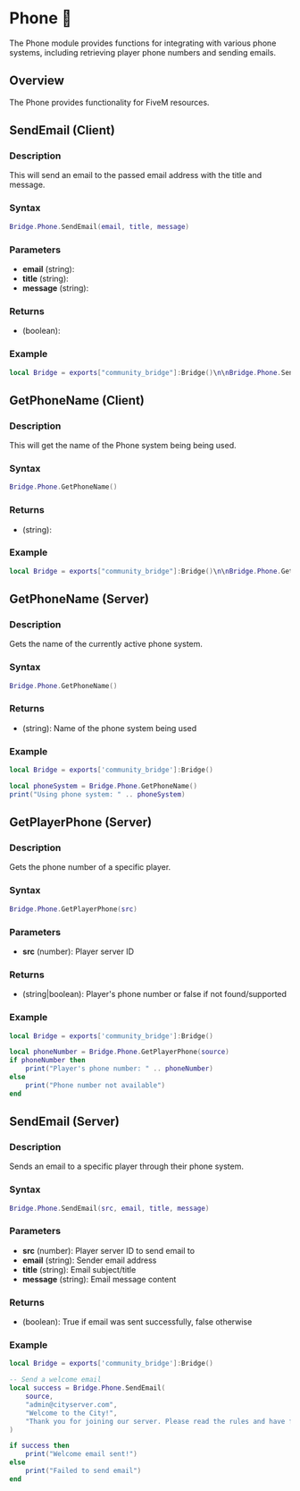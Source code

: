 # Phone 📱

<!--META
nav: true
toc: true
description: The Phone module provides functions for integrating with various phone systems, including retrieving player phone numbers and sending emails.
-->

The Phone module provides functions for integrating with various phone systems, including retrieving player phone numbers and sending emails.

## Overview

The Phone provides functionality for FiveM resources.

## SendEmail (Client)

### Description
This will send an email to the passed email address with the title and message.

### Syntax
```lua
Bridge.Phone.SendEmail(email, title, message)
```

### Parameters
- **email** (string): 
- **title** (string): 
- **message** (string): 

### Returns
- (boolean): 

### Example
```lua
local Bridge = exports["community_bridge"]:Bridge()\n\nBridge.Phone.SendEmail()
```

## GetPhoneName (Client)

### Description
This will get the name of the Phone system being being used.

### Syntax
```lua
Bridge.Phone.GetPhoneName()
```

### Returns
- (string): 

### Example
```lua
local Bridge = exports["community_bridge"]:Bridge()\n\nBridge.Phone.GetPhoneName()
```

## GetPhoneName (Server)

### Description
Gets the name of the currently active phone system.

### Syntax
```lua
Bridge.Phone.GetPhoneName()
```

### Returns
- (string): Name of the phone system being used

### Example
```lua
local Bridge = exports['community_bridge']:Bridge()

local phoneSystem = Bridge.Phone.GetPhoneName()
print("Using phone system: " .. phoneSystem)
```

## GetPlayerPhone (Server)

### Description
Gets the phone number of a specific player.

### Syntax
```lua
Bridge.Phone.GetPlayerPhone(src)
```

### Parameters
- **src** (number): Player server ID

### Returns
- (string|boolean): Player's phone number or false if not found/supported

### Example
```lua
local Bridge = exports['community_bridge']:Bridge()

local phoneNumber = Bridge.Phone.GetPlayerPhone(source)
if phoneNumber then
    print("Player's phone number: " .. phoneNumber)
else
    print("Phone number not available")
end
```

## SendEmail (Server)

### Description
Sends an email to a specific player through their phone system.

### Syntax
```lua
Bridge.Phone.SendEmail(src, email, title, message)
```

### Parameters
- **src** (number): Player server ID to send email to
- **email** (string): Sender email address
- **title** (string): Email subject/title
- **message** (string): Email message content

### Returns
- (boolean): True if email was sent successfully, false otherwise

### Example
```lua
local Bridge = exports['community_bridge']:Bridge()

-- Send a welcome email
local success = Bridge.Phone.SendEmail(
    source,
    "admin@cityserver.com",
    "Welcome to the City!",
    "Thank you for joining our server. Please read the rules and have fun!"
)

if success then
    print("Welcome email sent!")
else
    print("Failed to send email")
end
```

